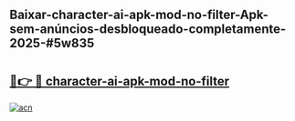 ## Baixar-character-ai-apk-mod-no-filter-Apk-sem-anúncios-desbloqueado-completamente-2025-#5w835

# <h2><a href="https://ainizakaria.my?title=character-ai-apk-mod-no-filter&ref=20M">🔗👉 🔴 character-ai-apk-mod-no-filter</a></h2>

[![acn](https://github.com/user-attachments/assets/0f9c940e-d8b0-45ae-aac7-cd30a18b3e1c)](https://ainizakaria.my?title=character-ai-apk-mod-no-filter&ref=20M)

